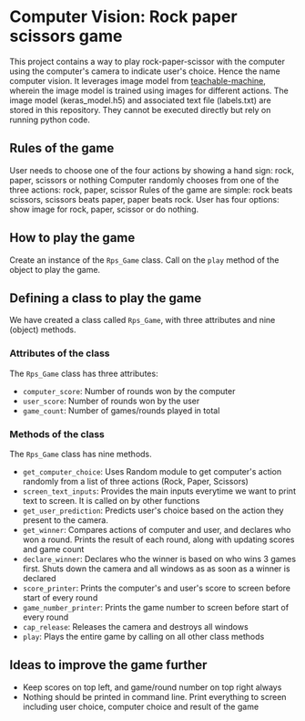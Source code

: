 # Computer Vision: Rock paper scissors game
This project contains a way to play rock-paper-scissor with the computer using the computer's camera to indicate user's choice. Hence the name computer vision. It leverages image model from [teachable-machine]([url](https://teachablemachine.withgoogle.com/)), wherein the image model is trained using images for different actions. The image model (keras_model.h5) and associated text file (labels.txt) are stored in this repository. They cannot be executed directly but rely on running python code.

## Rules of the game
User needs to choose one of the four actions by showing a hand sign: rock, paper, scissors or nothing
Computer randomly chooses from one of the three actions: rock, paper, scissor
Rules of the game are simple: rock beats scissors, scissors beats paper, paper beats rock. User has four options: show image for rock, paper, scissor or do nothing.

## How to play the game
Create an instance of the `Rps_Game` class. Call on the `play` method of the object to play the game.

## Defining a class to play the game
We have created a class called `Rps_Game`, with three attributes and nine (object) methods.

### Attributes of the class
The `Rps_Game` class has three attributes:
- `computer_score`: Number of rounds won by the computer
- `user_score`: Number of rounds won by the user
- `game_count`: Number of games/rounds played in total

### Methods of the class
The `Rps_Game` class has nine methods.
- `get_computer_choice`: Uses Random module to get computer's action randomly from a list of three actions (Rock, Paper, Scissors)
- `screen_text_inputs`: Provides the main inputs everytime we want to print text to screen. It is called on by other functions
- `get_user_prediction`: Predicts user's choice based on the action they present to the camera.
- `get_winner`: Compares actions of computer and user, and declares who won a round. Prints the result of each round, along with updating scores and game count
- `declare_winner`: Declares who the winner is based on who wins 3 games first. Shuts down the camera and all windows as as soon as a winner is declared
- `score_printer`: Prints the computer's and user's score to screen before start of every round
- `game_number_printer`: Prints the game number to screen before  start of every round
- `cap_release`: Releases the camera and destroys all windows
- `play`: Plays the entire game by calling on all other class methods

## Ideas to improve the game further
- Keep scores on top left, and game/round number on top right always
- Nothing should be printed in command line. Print everything to screen including user choice, computer choice and result of the game
